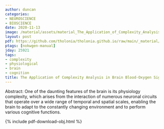 ```yaml
---
author: duncan
categories:
- NEUROSCIENCE
- BIOSCIENCE
date: 2020-11-13
image: /material/assets/material_The_Application_of_Complexity_Analysis_in_Brain_Bl.png
layout: post
pdf: https://github.com/tholonia/tholonia.github.io/raw/main/_material/assets/The_Application_of_Complexity_Analysis_in_Brain_Bl.pdf
ptags: [nokwgen-manual]
jday: 25921
tags:
- complexity
- physiological
- brain
- cognition
title: The Application of Complexity Analysis in Brain Blood-Oxygen Signal
---
```


Abstract: One of the daunting features of the brain is its physiology complexity, which arises from the interaction of numerous neuronal circuits that operate over a wide range of temporal and spatial scales, enabling the brain to adapt to the constantly changing environment and to perform various cognitive functions.

<!--more-->

{% include pdf-download-obj.html %}
